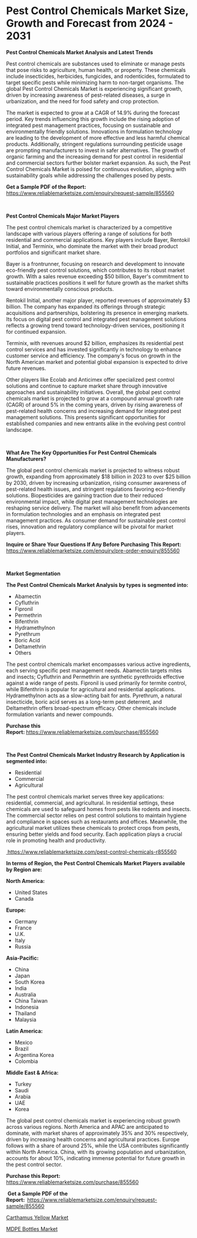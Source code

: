 <p><h1>Pest Control Chemicals Market Size, Growth and Forecast from 2024 - 2031</h1></p><p><strong>Pest Control Chemicals Market Analysis and Latest Trends</strong></p>
<p><p>Pest control chemicals are substances used to eliminate or manage pests that pose risks to agriculture, human health, or property. These chemicals include insecticides, herbicides, fungicides, and rodenticides, formulated to target specific pests while minimizing harm to non-target organisms. The global Pest Control Chemicals Market is experiencing significant growth, driven by increasing awareness of pest-related diseases, a surge in urbanization, and the need for food safety and crop protection. </p><p>The market is expected to grow at a CAGR of 14.9% during the forecast period. Key trends influencing this growth include the rising adoption of integrated pest management practices, focusing on sustainable and environmentally friendly solutions. Innovations in formulation technology are leading to the development of more effective and less harmful chemical products. Additionally, stringent regulations surrounding pesticide usage are prompting manufacturers to invest in safer alternatives. The growth of organic farming and the increasing demand for pest control in residential and commercial sectors further bolster market expansion. As such, the Pest Control Chemicals Market is poised for continuous evolution, aligning with sustainability goals while addressing the challenges posed by pests.</p></p>
<p><strong>Get a Sample PDF of the Report:&nbsp;</strong> <a href="https://www.reliablemarketsize.com/enquiry/request-sample/855560?utm_campaign=1133&utm_medium=2&utm_source=Github&utm_content=ia&utm_term=09112024&utm_id=pest-control-chemicals">https://www.reliablemarketsize.com/enquiry/request-sample/855560</a></p>
<p>&nbsp;</p>
<p><strong>Pest Control Chemicals Major Market Players</strong></p>
<p><p>The pest control chemicals market is characterized by a competitive landscape with various players offering a range of solutions for both residential and commercial applications. Key players include Bayer, Rentokil Initial, and Terminix, who dominate the market with their broad product portfolios and significant market share.</p><p>Bayer is a frontrunner, focusing on research and development to innovate eco-friendly pest control solutions, which contributes to its robust market growth. With a sales revenue exceeding $50 billion, Bayer's commitment to sustainable practices positions it well for future growth as the market shifts toward environmentally conscious products.</p><p>Rentokil Initial, another major player, reported revenues of approximately $3 billion. The company has expanded its offerings through strategic acquisitions and partnerships, bolstering its presence in emerging markets. Its focus on digital pest control and integrated pest management solutions reflects a growing trend toward technology-driven services, positioning it for continued expansion.</p><p>Terminix, with revenues around $2 billion, emphasizes its residential pest control services and has invested significantly in technology to enhance customer service and efficiency. The company's focus on growth in the North American market and potential global expansion is expected to drive future revenues.</p><p>Other players like Ecolab and Anticimex offer specialized pest control solutions and continue to capture market share through innovative approaches and sustainability initiatives. Overall, the global pest control chemicals market is projected to grow at a compound annual growth rate (CAGR) of around 5% in the coming years, driven by rising awareness of pest-related health concerns and increasing demand for integrated pest management solutions. This presents significant opportunities for established companies and new entrants alike in the evolving pest control landscape.</p></p>
<p>&nbsp;</p>
<p><strong>What Are The Key Opportunities For Pest Control Chemicals Manufacturers?</strong></p>
<p><p>The global pest control chemicals market is projected to witness robust growth, expanding from approximately $18 billion in 2023 to over $25 billion by 2030, driven by increasing urbanization, rising consumer awareness of pest-related health issues, and stringent regulations favoring eco-friendly solutions. Biopesticides are gaining traction due to their reduced environmental impact, while digital pest management technologies are reshaping service delivery. The market will also benefit from advancements in formulation technologies and an emphasis on integrated pest management practices. As consumer demand for sustainable pest control rises, innovation and regulatory compliance will be pivotal for market players.</p></p>
<p><strong>Inquire or Share Your Questions If Any Before Purchasing This Report:</strong> <a href="https://www.reliablemarketsize.com/enquiry/pre-order-enquiry/855560?utm_campaign=1133&utm_medium=2&utm_source=Github&utm_content=ia&utm_term=09112024&utm_id=pest-control-chemicals">https://www.reliablemarketsize.com/enquiry/pre-order-enquiry/855560</a></p>
<p>&nbsp;</p>
<p><strong>Market Segmentation</strong></p>
<p><strong>The Pest Control Chemicals Market Analysis by types is segmented into:</strong></p>
<p><ul><li>Abamectin</li><li>Cyfluthrin</li><li>Fipronil</li><li>Permethrin</li><li>Bifenthrin</li><li>Hydramethylnon</li><li>Pyrethrum</li><li>Boric Acid</li><li>Deltamethrin</li><li>Others</li></ul></p>
<p><p>The pest control chemicals market encompasses various active ingredients, each serving specific pest management needs. Abamectin targets mites and insects; Cyfluthrin and Permethrin are synthetic pyrethroids effective against a wide range of pests. Fipronil is used primarily for termite control, while Bifenthrin is popular for agricultural and residential applications. Hydramethylnon acts as a slow-acting bait for ants. Pyrethrum, a natural insecticide, boric acid serves as a long-term pest deterrent, and Deltamethrin offers broad-spectrum efficacy. Other chemicals include formulation variants and newer compounds.</p></p>
<p><strong>Purchase this Report:&nbsp;</strong><a href="https://www.reliablemarketsize.com/purchase/855560?utm_campaign=1133&utm_medium=2&utm_source=Github&utm_content=ia&utm_term=09112024&utm_id=pest-control-chemicals">https://www.reliablemarketsize.com/purchase/855560</a></p>
<p>&nbsp;</p>
<p><strong>The Pest Control Chemicals Market Industry Research by Application is segmented into:</strong></p>
<p><ul><li>Residential</li><li>Commercial</li><li>Agricultural</li></ul></p>
<p><p>The pest control chemicals market serves three key applications: residential, commercial, and agricultural. In residential settings, these chemicals are used to safeguard homes from pests like rodents and insects. The commercial sector relies on pest control solutions to maintain hygiene and compliance in spaces such as restaurants and offices. Meanwhile, the agricultural market utilizes these chemicals to protect crops from pests, ensuring better yields and food security. Each application plays a crucial role in promoting health and productivity.</p></p>
<p><a href="https://www.reliablemarketsize.com/pest-control-chemicals-r855560?utm_campaign=1133&utm_medium=2&utm_source=Github&utm_content=ia&utm_term=09112024&utm_id=pest-control-chemicals">&nbsp;https://www.reliablemarketsize.com/pest-control-chemicals-r855560</a></p>
<p><strong>In terms of Region, the Pest Control Chemicals Market Players available by Region are:</strong></p>
<p>
    <p> <strong> North America: </strong>
        <ul>
            <li>United States</li>
            <li>Canada</li>
        </ul>
        </p> 
    <p> <strong> Europe: </strong>
        <ul>
            <li>Germany</li>
            <li>France</li>
            <li>U.K.</li>
            <li>Italy</li>
            <li>Russia</li>
        </ul>
        </p> 
    <p> <strong> Asia-Pacific: </strong>
        <ul>
            <li>China</li>
            <li>Japan</li>
            <li>South Korea</li>
            <li>India</li>
            <li>Australia</li>
            <li>China Taiwan</li>
            <li>Indonesia</li>
            <li>Thailand</li>
            <li>Malaysia</li>
        </ul>
        </p> 
    <p> <strong> Latin America: </strong>
        <ul>
            <li>Mexico</li>
            <li>Brazil</li>
            <li>Argentina Korea</li>
            <li>Colombia</li>
        </ul>
        </p> 
    <p> <strong> Middle East & Africa: </strong>
        <ul>
            <li>Turkey</li>
            <li>Saudi</li>
            <li>Arabia</li>
            <li>UAE</li>
            <li>Korea</li>
        </ul>
    </p>
    </p>
<p><p>The global pest control chemicals market is experiencing robust growth across various regions. North America and APAC are anticipated to dominate, with market shares of approximately 35% and 30% respectively, driven by increasing health concerns and agricultural practices. Europe follows with a share of around 25%, while the USA contributes significantly within North America. China, with its growing population and urbanization, accounts for about 10%, indicating immense potential for future growth in the pest control sector.</p></p>
<p><strong>Purchase this Report: </strong><a href="https://www.reliablemarketsize.com/purchase/855560?utm_campaign=1133&utm_medium=2&utm_source=Github&utm_content=ia&utm_term=09112024&utm_id=pest-control-chemicals">https://www.reliablemarketsize.com/purchase/855560</a></p>
<p>&nbsp;<strong>Get a Sample PDF of the Report:&nbsp;&nbsp;</strong><a href="https://www.reliablemarketsize.com/enquiry/request-sample/855560?utm_campaign=1133&utm_medium=2&utm_source=Github&utm_content=ia&utm_term=09112024&utm_id=pest-control-chemicals">https://www.reliablemarketsize.com/enquiry/request-sample/855560</a></p>
<p><strong></strong></p>
<p><p><a href="https://github.com/WillieWoodard/Market-Research-Report-List-6/blob/main/carthamus-yellow-market.md?utm_campaign=1133&utm_medium=2&utm_source=Github&utm_content=ia&utm_term=09112024&utm_id=pest-control-chemicals">Carthamus Yellow Market</a></p><p><a href="https://github.com/rosalee3esue/Market-Research-Report-List-1/blob/main/mdpe-bottles-market.md?utm_campaign=1133&utm_medium=2&utm_source=Github&utm_content=ia&utm_term=09112024&utm_id=pest-control-chemicals">MDPE Bottles Market</a></p></p>